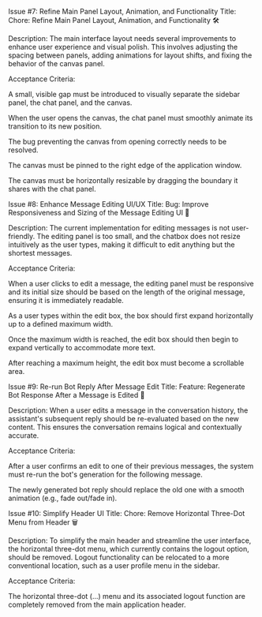 Issue #7: Refine Main Panel Layout, Animation, and Functionality
Title: Chore: Refine Main Panel Layout, Animation, and Functionality 🛠️

Description:
The main interface layout needs several improvements to enhance user experience and visual polish. This involves adjusting the spacing between panels, adding animations for layout shifts, and fixing the behavior of the canvas panel.

Acceptance Criteria:

A small, visible gap must be introduced to visually separate the sidebar panel, the chat panel, and the canvas.

When the user opens the canvas, the chat panel must smoothly animate its transition to its new position.

The bug preventing the canvas from opening correctly needs to be resolved.

The canvas must be pinned to the right edge of the application window.

The canvas must be horizontally resizable by dragging the boundary it shares with the chat panel.

Issue #8: Enhance Message Editing UI/UX
Title: Bug: Improve Responsiveness and Sizing of the Message Editing UI 📝

Description:
The current implementation for editing messages is not user-friendly. The editing panel is too small, and the chatbox does not resize intuitively as the user types, making it difficult to edit anything but the shortest messages.

Acceptance Criteria:

When a user clicks to edit a message, the editing panel must be responsive and its initial size should be based on the length of the original message, ensuring it is immediately readable.

As a user types within the edit box, the box should first expand horizontally up to a defined maximum width.

Once the maximum width is reached, the edit box should then begin to expand vertically to accommodate more text.

After reaching a maximum height, the edit box must become a scrollable area.

Issue #9: Re-run Bot Reply After Message Edit
Title: Feature: Regenerate Bot Response After a Message is Edited 🤖

Description:
When a user edits a message in the conversation history, the assistant's subsequent reply should be re-evaluated based on the new content. This ensures the conversation remains logical and contextually accurate.

Acceptance Criteria:

After a user confirms an edit to one of their previous messages, the system must re-run the bot's generation for the following message.

The newly generated bot reply should replace the old one with a smooth animation (e.g., fade out/fade in).

Issue #10: Simplify Header UI
Title: Chore: Remove Horizontal Three-Dot Menu from Header 🗑️

Description:
To simplify the main header and streamline the user interface, the horizontal three-dot menu, which currently contains the logout option, should be removed. Logout functionality can be relocated to a more conventional location, such as a user profile menu in the sidebar.

Acceptance Criteria:

The horizontal three-dot (...) menu and its associated logout function are completely removed from the main application header.